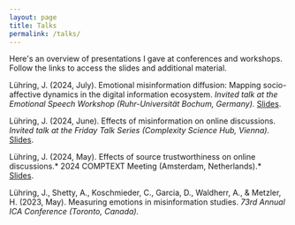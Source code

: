 ```yaml
---
layout: page
title: Talks
permalink: /talks/
---
```


Here's an overview of presentations I gave at conferences and workshops. 
Follow the links to access the slides and additional material.

Lühring, J. (2024, July). Emotional misinformation diffusion: Mapping socio-affective dynamics in the digital information ecosystem. *Invited talk at the Emotional Speech Workshop (Ruhr-Universität Bochum, Germany).* [Slides](https://julaluehring.github.io/emotional-speech-workshop/#/title-slide).

Lühring, J. (2024, June). Effects of misinformation on online discussions. *Invited talk at the Friday Talk Series (Complexity Science Hub, Vienna).* [Slides](https://julaluehring.github.io/emomis-csh-friday-talk/#/title-slide).

Lühring, J. (2024, May). Effects of source trustworthiness on online discussions.* 2024 COMPTEXT Meeting (Amsterdam, Netherlands).* [Slides](https://julaluehring.github.io/emomis-discussion-comptext/#/title-slide).

Lühring, J., Shetty, A., Koschmieder, C., Garcia, D., Waldherr, A., & Metzler, H. (2023, May). Measuring emotions in misinformation studies. *73rd Annual ICA Conference (Toronto, Canada).*
